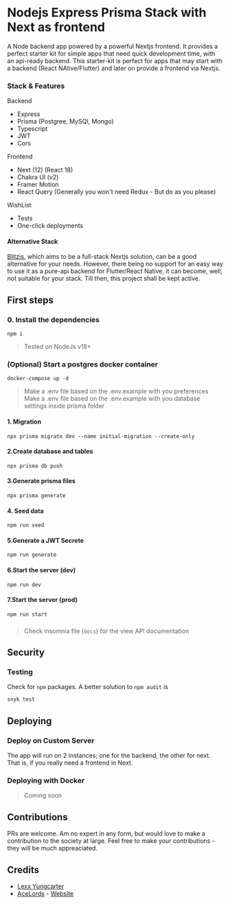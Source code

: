# Nodejs Express Prisma Stack with Next as frontend
A Node backend app powered by a powerful Nextjs frontend. It provides a perfect starter kit for 
simple apps that need quick development time, with an api-ready backend. This starter-kit is
perfect for apps that may start with a backend (React NAtive/Flutter) and later on provide a 
frontend via Nextjs.

### Stack & Features
Backend
- Express
- Prisma (Postgree, MySQl, Mongo)
- Typescript
- JWT
- Cors

Frontend
- Next (12) (React 18)
- Chakra UI (v2)
- Framer Motion
- React Query (Generally you won't need Redux - But do as you please)

WishList
- Tests
- One-click deployments

#### Alternative Stack
[Blitzjs](https://blitzjs.com/), which aims to be a full-stack Nextjs solution, can be a good alternative for your needs. 
However, there being no support for an easy way to use it as a pure-api backend for Flutter/React Native, it can become, well, not suitable for your stack. Till then, this project shall be kept active.

## First steps
### 0. Install the dependencies

`npm i`

> Tested on NodeJs v18+

### (Optional) Start a postgres docker container

`docker-compose up -d`

> Make a .env file based on the .env.example with you preferences
> Make a .env file based on the .env.example with you database settings inside prisma folder

#### 1. Migration

`npx prisma migrate dev --name initial-migration --create-only`

#### 2.Create database and tables

`npx prisma db push`

#### 3.Generate prisma files

`npx prisma generate`

#### 4. Seed data

`npm run seed`

#### 5.Generate a JWT Secrete

`npm run generate`

#### 6.Start the server (dev)

`npm run dev`

#### 7.Start the server (prod)

`npm run start`

###

> Check insomnia file (`docs`) for the view API documentation

## Security
### Testing
Check for `npm` packages. A better solution to `npm audit` is
```bash
snyk test
```


## Deploying
### Deploy on Custom Server
The app will run on 2 instances; one for the backend, the other for next. That is, if you really need a frontend in Next.

### Deploying with Docker
> Coming soon


## Contributions
PRs are welcome. Am no expert in any form, but would love to make a contribution to the society at large. Feel free to make your contributions - they will be much appreaciated.


## Credits
- [Lexx Yungcarter](mailto:lexxyungcarter@gmail.com)
- [AceLords](mailto:info@acelords.space) - [Website](https://acelords.space)

